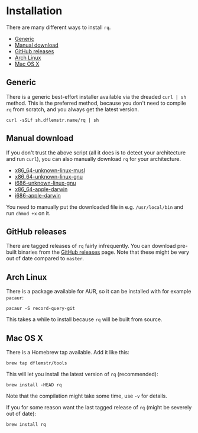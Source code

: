 # Installation

There are many different ways to install `rq`.

  * [Generic](#generic)
  * [Manual download](#manual-download)
  * [GitHub releases](#github-releases)
  * [Arch Linux](#arch-linux)
  * [Mac OS X](#mac-os-x)

## Generic

There is a generic best-effort installer available via the dreaded
`curl | sh` method.  This is the preferred method, because you don't
need to compile `rq` from scratch, and you always get the latest
version.

    curl -sSLf sh.dflemstr.name/rq | sh

## Manual download

If you don't trust the above script (all it does is to detect your
architecture and run `curl`), you can also manually download `rq`
for your architecture.

  * [x86_64-unknown-linux-musl](https://s3-eu-west-1.amazonaws.com/record-query/record-query/x86_64-unknown-linux-musl/rq)
  * [x86_64-unknown-linux-gnu](https://s3-eu-west-1.amazonaws.com/record-query/record-query/x86_64-unknown-linux-gnu/rq)
  * [i686-unknown-linux-gnu](https://s3-eu-west-1.amazonaws.com/record-query/record-query/i686-unknown-linux-gnu/rq)
  * [x86_64-apple-darwin](https://s3-eu-west-1.amazonaws.com/record-query/record-query/i686-unknown-linux-gnu/rq)
  * [i686-apple-darwin](https://s3-eu-west-1.amazonaws.com/record-query/record-query/i686-unknown-linux-gnu/rq)

You need to manually put the downloaded file in e.g. `/usr/local/bin`
and run `chmod +x` on it.

## GitHub releases

There are tagged releases of `rq` fairly infrequently.  You can
download pre-built binaries from the
[GitHub releases](https://github.com/dflemstr/rq/releases) page.  Note
that these might be very out of date compared to `master`.

## Arch Linux

There is a package available for AUR, so it can be installed with for
example `pacaur`:

    pacaur -S record-query-git

This takes a while to install because `rq` will be built from source.

## Mac OS X

There is a Homebrew tap available.  Add it like this:

    brew tap dflemstr/tools

This will let you install the latest version of `rq` (recommended):

    brew install -HEAD rq

Note that the compilation might take some time, use `-v` for details.

If you for some reason want the last tagged release of `rq` (might be
severely out of date):

    brew install rq
